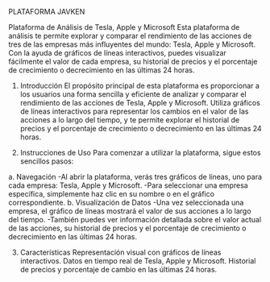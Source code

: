 PLATAFORMA JAVKEN

Plataforma de Análisis de Tesla, Apple y Microsoft
Esta plataforma de análisis te permite explorar y comparar el rendimiento de las acciones de tres de las empresas más influyentes del mundo: Tesla, Apple y Microsoft. Con la ayuda de gráficos de líneas interactivos, puedes visualizar fácilmente el valor de cada empresa, su historial de precios y el porcentaje de crecimiento o decrecimiento en las últimas 24 horas. 

1. Introducción
El propósito principal de esta plataforma es proporcionar a los usuarios una forma sencilla y eficiente de analizar y comparar el rendimiento de las acciones de Tesla, Apple y Microsoft. Utiliza gráficos de líneas interactivos para representar los cambios en el valor de las acciones a lo largo del tiempo, y te permite explorar el historial de precios y el porcentaje de crecimiento o decrecimiento en las últimas 24 horas.

2. Instrucciones de Uso
Para comenzar a utilizar la plataforma, sigue estos sencillos pasos:

a. Navegación
-Al abrir la plataforma, verás tres gráficos de líneas, uno para cada empresa: Tesla, Apple y Microsoft.
-Para seleccionar una empresa específica, simplemente haz clic en su nombre o en el gráfico correspondiente.
b. Visualización de Datos
-Una vez seleccionada una empresa, el gráfico de líneas mostrará el valor de sus acciones a lo largo del tiempo.
-También puedes ver información detallada sobre el valor actual de las acciones, su historial de precios y el porcentaje de crecimiento o decrecimiento en las últimas 24 horas.

3. Características
Representación visual con gráficos de líneas interactivos.
Datos en tiempo real de Tesla, Apple y Microsoft.
Historial de precios y porcentaje de cambio en las últimas 24 horas.